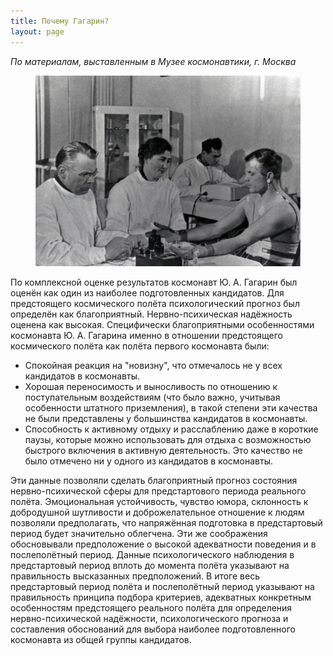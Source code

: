 ```yaml
---
title: Почему Гагарин?
layout: page
---
```

*По материалам, выставленным  в Музее космонавтики, г. Москва*

<figure>
    <img src="\assets\images\gagarin_checkup.jpg">
</figure>

По комплексной оценке результатов космонавт Ю. А. Гагарин был оценён как один из наиболее подготовленных кандидатов. Для предстоящего космического полёта психологический прогноз был определён как благоприятный. Нервно-психическая надёжность оценена как высокая. Специфически благоприятными особенностями космонавта Ю. А. Гагарина именно в отношении предстоящего космического полёта как полёта первого космонавта были: 

- Спокойная реакция на "новизну", что отмечалось не у всех кандидатов в космонавты.
- Хорошая переносимость и выносливость по отношению к поступательным воздействиям (что было важно, учитывая особенности штатного приземления), в такой степени эти качества не были представлены у большинства кандидатов в космонавты.
- Способность к активному отдыху и расслаблению даже в короткие паузы, которые можно использовать для отдыха с возможностью быстрого включения в активную деятельность. Это качество не было отмечено ни у одного из кандидатов в космонавты.

Эти данные позволяли сделать благоприятный прогноз состояния нервно-психической сферы для предстартового периода реального полёта. Эмоциональная устойчивость, чувство юмора, склонность к добродушной шутливости и доброжелательное отношение к людям позволяли предполагать, что напряжённая подготовка в предстартовый период будет значительно облегчена. Эти же соображения обосновывали предположение о высокой адекватности поведения и в послеполётный период. Данные психологического наблюдения в предстартовый период вплоть до момента полёта указывают на правильность высказанных предположений. В итоге весь предстартовый период полёта и послеполётный период указывают на правильность принципа подбора критериев, адекватных конкретным особенностям предстоящего реального полёта для определения нервно-психической надёжности, психологического прогноза и составления обоснований для выбора наиболее подготовленного космонавта из общей группы кандидатов. 